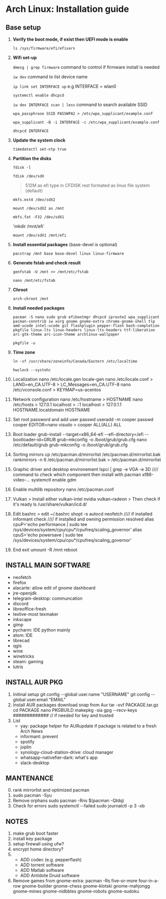# Arch Linux: Installation guide

## Base setup
1. **Verify the boot mode, if exist then UEFI mode is enable**

    `ls /sys/firmware/efi/efivars`
  
2. **Wifi set-up**

    `dmesg | grep firmware` command to control if firmware install is needed
    
    `iw dev` command to list device name
    
    `ip link set INTERFACE up` e.g INTERFACE = wlan0
    
    `systemctl enable dhcpcd`
    
    `iw dev INTERFACE scan | less` command to search available SSID
    
    `wpa_passphrase SSID PASSWPA2 > /etc/wpa_supplicant/example.conf`
    
    `wpa_supplicant -B -i INTERFACE -c /etc/wpa_supplicant/example.conf`
    
    `dhcpcd INTERFACE`
    
3. **Update the system clock**

    `timedatectl set-ntp true`
    
4. **Partition the disks**

    `fdisk -l`
    
    `fdisk /dev/sdX`
    > 512M as efi type in CFDISK
    > rest formated as linux file system (default)
    
    `mkfs.ext4 /dev/sdX2`
    
    `mount /dev/sdX2 as /mnt`
    
    `mkfs.fat -F32 /dev/sdX1`
    
    'mkdir /mnt/efi`
    
    `mount /dev/sdX1 /mnt/efi`
    
5. **Install essential packages** (base-devel is optional)

    `pacstrap /mnt base base-devel linux linux-firmware`
    
6. **Generate fstab and check result**

    `genfstab -U /mnt >> /mnt/etc/fstab`
    
    `nano /mnt/etc/fstab`
    
7. **Chroot**

    `arch-chroot /mnt`
    
8. **Install needed packages**

    `pacman -S nano sudo grub efibootmgr dhcpcd iproute2 wpa_supplicant pacman-conntrib iw xorg gnome gnome-extra chrome-gnome-shell tlp amd-ucode intel-ucode git flashplugin pepper-flash bash-completion pkgfile linux-lts linux-headers linux-lts-headers ttf-liberation arc-gtk-theme arc-icon-theme archlinux-wallpaper`
    
    `pkgfile -u`
    
8. **Time zone**

    `ln -sf /usr/share/zoneinfo/Canada/Eastern /etc/localtime`
    
    `hwclock --systohc`
    
10. Localization
    nano /etc/locale.gen
    locale-gen
    nano /etc/locale.conf
        > LANG=en_CA.UTF-8
        > LC_Messages=en_CA.UTF-8
    nano /etc/vconsole.conf
        > KEYMAP=us-acentos
11. Network configuration
    nano /etc/hostname
        > HOSTNAME
    nano /etc/hosts
        > 127.0.1   localhost
        > ::1       localhost
        > 127.0.1.1 HOSTNAME.localdomain HOSTNAME
12. Set root password and add user
    passwd
    useradd -m cooper
    passwd cooper
    EDITOR=nano visudo
        > cooper ALL(ALL) ALL
13. Boot loader
    grub-install --target=x86_64-efi --efi-directory=/efi --bootloader-id=GRUB
    grub-mkconfig -o /boot/grub/grub.cfg
    nano /etc/default/grub
    grub-mkconfig -o /boot/grub/grub.cfg
14. Sorting mirrors
    cp /etc/pacman.d/mirrorlist /etc/pacman.d/mirrorlist.bak
    rankmirrors -n 6 /etc/pacman.d/mirrorlist.bak > /etc/pacman.d/mirrorlist
15. Graphic driver and desktop environement
    lspci | grep -e VGA -e 3D //// command to check which component then install with pacman xf86-video-...
    systemctl enable gdm
16. Enable multilib repository
    nano /etc/pacman.conf
17. Vulkan
        > Install either vulkan-intel nvidia vulkan-radeon
        > Then check if it's ready
    ls /usr/share/vulkan/icd.d/
18. Edit bashrc
        > edit ~/.bashrc
    shopt -s autocd
    neofetch //// if installed
    informant check //// if installed and owning permission resolved
    alias cpuP='echo performance | sudo tee /sys/devices/system/cpu/cpu*/cpufreq/scaling_governor'
    alias cpuS='echo powersave | sudo tee /sys/devices/system/cpu/cpu*/cpufreq/scaling_governor'
18. End
    exit
    umount -R /mnt
    reboot
    
INSTALL MAIN SOFTWARE
---------------------
- neofetch
- firefox
- alacarte: allow edit of gnome dashboard
- jre-openjdk
- telegram-desktop: communcation
- discord
- libreoffice-fresh
- texlive-most texmaker
- inkscape
- gimp
- pycharm: IDE python mainly
- atom: IDE
- librecad
- qgis
- wine
- winetricks
- steam: gaming
- lutris


INSTALL AUR PKG
---------------
1. Initinal setup
    git config --global user.name "USERNAME"
    git config --global user.email "EMAIL"
2. Install AUR packages
    download snap from Aur
    tar -xvf PACKAGE.tar.gz
    cd PACKAGE
    nano PKGBUILD
    makepkg -sia
    gpg --recv-keys ############# // if needed for key and trusted
3. List
    - yay: package helper for AURupdate if package is related to a fresh Arch News 
    - informant: prevent 
    - spotify
    - joplin
    - synology-cloud-station-drive: cloud manager
    - whatsapp-nativefier-dark: what's app
    - slack-desktop
    
    
MANTENANCE
----------
0. rank mirrorlist and optimized pacman
1. sudo pacman -Syu
2. Remove orphans
    sudo pacman -Rns $(pacman -Qtdq)
3. Check for errors
    sudo systemctl --failed
    sudo journalctl -p 3 -xb

    
    
NOTES
-----
1. make grub boot faster
2. install key package
3. setup firewall using ufw?
4. encrypt home directory?
7.
    - ADD codec (e.g. pepperflash)
    - ADD torrent software
    - ADD Matlab software
    - ADD Antidote Druid software
3. Remove games from gnome-extra: pacman -Rs five-or-more four-in-a-row gnome-builder gnome-chess gnome-klotski gnome-mahjongg gnome-mines gnome-nidbbles gnome-robots gnome-sudoku
